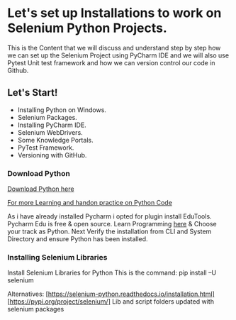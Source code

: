 # Let's set up Installations to work on Selenium Python Projects.
This is the Content that we will discuss and understand step by step how we can set up the Selenium Project using PyCharm IDE and we will also use Pytest Unit test framework and how we can version control our code in Github.

## Let's Start!

* Installing Python on Windows.
* Selenium Packages.
* Installing PyCharm IDE.
* Selenium WebDrivers.
* Some Knowledge Portals.
* PyTest Framework.
* Versioning with GitHub.

### Download Python
[Download Python here](https://www.python.org/downloads/)

[For more Learning and handon practice on Python Code](https://www.jetbrains.com/pycharm-edu/)

As i have already installed Pycharm i opted for plugin install EduTools. Pycharm Edu is free & open source.
Learn Programming [here](https://www.jetbrains.com/academy/) & Choose your track as Python. 
Next Verify the installation from CLI and System Directory and ensure Python has been installed.

### Installing Selenium Libraries
Install Selenium Libraries for Python
This is the command: pip install –U selenium

Alternatives: 
[https://selenium-python.readthedocs.io/installation.html]
[https://pypi.org/project/selenium/]
Lib and script folders updated with selenium packages
